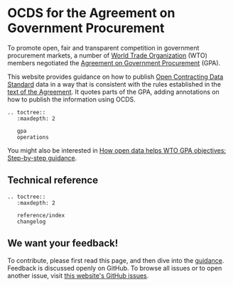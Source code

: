 # OCDS for the Agreement on Government Procurement

To promote open, fair and transparent competition in government procurement markets, a number of [World Trade Organization](https://www.wto.org/) (WTO) members negotiated the [Agreement on Government Procurement](https://www.wto.org/english/tratop_e/gproc_e/gp_gpa_e.htm) (GPA).

This website provides guidance on how to publish [Open Contracting Data Standard](http://standard.open-contracting.org/) data in a way that is consistent with the rules established in the [text of the Agreement](https://www.wto.org/english/docs_e/legal_e/rev-gpr-94_01_e.htm). It quotes parts of the GPA, adding annotations on how to publish the information using OCDS.

```eval_rst
.. toctree::
   :maxdepth: 2

   gpa
   operations
```

You might also be interested in [How open data helps WTO GPA objectives: Step-by-step guidance](https://www.open-contracting.org/resources/how-open-data-helps-wto-gpa-objectives-a-step-by-step-guidance-document/).

## Technical reference

```eval_rst
.. toctree::
   :maxdepth: 2

   reference/index
   changelog
```

## We want your feedback!

To contribute, please first read this page, and then dive into the [guidance](gpa). Feedback is discussed openly on GitHub. To browse all issues or to open another issue, visit [this website's GitHub issues](https://github.com/open-contracting-extensions/government-procurement-agreement/issues).
